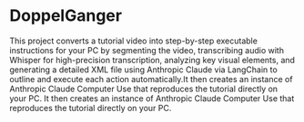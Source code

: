 # DoppelGanger

This project converts a tutorial video into step-by-step executable instructions for your PC by segmenting the video, transcribing audio with Whisper for high-precision transcription, analyzing key visual elements, and generating a detailed XML file using Anthropic Claude via LangChain to outline and execute each action automatically.It then creates an instance of Anthropic Claude Computer Use that reproduces the tutorial directly on your PC. It then creates an instance of Anthropic Claude Computer Use that reproduces the tutorial directly on your PC.
